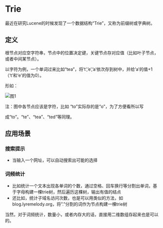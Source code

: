# Trie

​最近在研究Lucene的时候发现了一个数据结构“Trie”，又称为前缀树或字典树。

## 定义

根节点对应空字符串，节点中的位置决定键，关键节点存对应值（比如叶子节点，或者中间某节点）。

以字符为例，一个单词过来比如“tea”，将’t’,’e’,’a’依次存到树中，并给’a’的值+1（‘t’和‘e'的值为0）。

形如：

![&#x56FE;1](https://mmbiz.qpic.cn/mmbiz_png/nibF7zl1jclfaGIXAm1h7ZC5qWuZ2xZl2qUQLpmcic6KiawJaJ43Xou9ibA9vyoAMJZpGecLiamKyHUJ2mfYuM2n3hw/640?wx_fmt=png)

注：图中各节点应该是字符，比如 “to”实际存的是“o”，为了方便看所以写

成“to”。“te”、“tea”、“ted”等同理。

## 应用场景

### 搜索提示

* 当输入一个网址，可以自动搜索出可能的选择

### 词频统计

* 比如统计一个文本出现各单词的个数，通过空格、回车换行等分割出单词，基于字母构建一棵trie树，然后遍历这棵树，输出有值的结点 
* 还比如，统计子域名访问次数，也是可以用类似的方法，如blog.lyremelody.org，将”.”分割的词作为节点构建一棵trie树

当然，对于词频统计，数量小，或者内存大的话，直接用二维数组存起来也是可以的。

